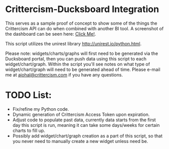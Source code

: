 Crittercism-Ducksboard Integration
======================

This serves as a sample proof of concept to show some of the things the Crittercism API can do when combined with another BI tool. A screenshot of the dashboard can be seen here: [Click Me!](http://i.imgur.com/BK6bxH1.png).

This script utilizes the unirest library http://unirest.io/python.html. 

Please note: widgets/charts/graphs will first need to be generated via the Ducksboard portal, then you can push data using this script to each widget/chart/graph. Within the script you'll see notes on what type of widget/chart/graph will need to be generated ahead of time. Please e-mail me at ajohal@crittercism.com if you have any questions.


TODO List:
======================
* Fix/refine my Python code.
* Dynamic generation of Crittercism Access Token upon expiration.
* Adjust code to populate past data, currently data starts from the first day this script is run, meaning it can take some days/weeks for certain charts to fill up.
* Possibly add widget/chart/graph creation as a part of this script, so that you never need to manually create a new widget unless need be.
